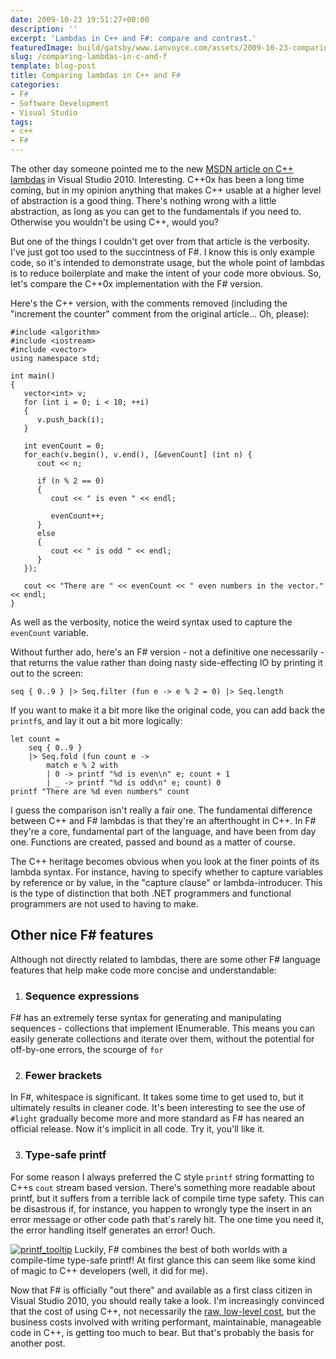 ```yaml
---
date: 2009-10-23 19:51:27+00:00
description: ''
excerpt: 'Lambdas in C++ and F#: compare and contrast.'
featuredImage: build/gatsby/www.ianvoyce.com/assets/2009-10-23-comparing-lambdas-in-c-and-f_printf_tooltip-150x64.png
slug: /comparing-lambdas-in-c-and-f
template: blog-post
title: Comparing lambdas in C++ and F#
categories:
- F#
- Software Development
- Visual Studio
tags:
- c++
- F#
---
```


The other day someone pointed me to the new [MSDN article on C++ lambdas](http://msdn.microsoft.com/en-us/library/dd293608(VS.100).aspx) in Visual Studio 2010. Interesting. C++0x has been a long time coming, but in my opinion anything that makes C++ usable at a higher level of abstraction is a good thing. There's nothing wrong with a little abstraction, as long as you can get to the fundamentals if you need to. Otherwise you wouldn't be using C++, would you?

But one of the things I couldn't get over from that article is the verbosity. I've just got too used to the succintness of F#. I know this is only example code, so it's intended to demonstrate usage, but the whole point of lambdas is to reduce boilerplate and make the intent of your code more obvious. So, let's compare the C++0x implementation with the F# version.
<!-- more -->
Here's the C++ version, with the comments removed (including the "increment the counter" comment from the original article... Oh, please):


    
    
    #include <algorithm>
    #include <iostream>
    #include <vector>
    using namespace std;
    
    int main()
    {
       vector<int> v;
       for (int i = 0; i < 10; ++i)
       {
          v.push_back(i);
       }
    
       int evenCount = 0;
       for_each(v.begin(), v.end(), [&evenCount] (int n) {
          cout << n;
    
          if (n % 2 == 0)
          {
             cout << " is even " << endl;
    
             evenCount++;
          }
          else
          {
             cout << " is odd " << endl;
          }
       });
    
       cout << "There are " << evenCount << " even numbers in the vector." << endl;
    }
    


As well as the verbosity, notice the weird syntax used to capture the `evenCount` variable.

Without further ado, here's an F# version - not a definitive one necessarily - that returns the value rather than doing nasty side-effecting IO by printing it out to the screen:

    
    
    seq { 0..9 } |> Seq.filter (fun e -> e % 2 = 0) |> Seq.length
    


If you want to make it a bit more like the original code, you can add back the  `printf`s, and lay it out a bit more logically:

    
    
    let count =
        seq { 0..9 }
        |> Seq.fold (fun count e ->
            match e % 2 with
            | 0 -> printf "%d is even\n" e; count + 1
            | _ -> printf "%d is odd\n" e; count) 0
    printf "There are %d even numbers" count
    


I guess the comparison isn't really a fair one. The fundamental difference between C++ and F# lambdas is that they're an afterthought in C++. In F# they're a core, fundamental part of the language, and have been from day one. Functions are created, passed and bound as a matter of course.

The C++ heritage becomes obvious when you look at the finer points of its lambda syntax. For instance, having to specify whether to capture variables by reference or by value, in the "capture clause" or lambda-introducer. This is the type of distinction that both .NET programmers and functional programmers are not used to having to make.



## Other nice F# features


Although not directly related to lambdas, there are some other F# language features that help make code more concise and understandable:




  1. ### Sequence expressions


F# has an extremely terse syntax for generating and manipulating sequences - collections that implement IEnumerable. This means you can easily generate collections and iterate over them, without the potential for off-by-one errors, the scourge of `for`

  2. ### Fewer brackets


In F#, whitespace is significant. It takes some time to get used to, but it ultimately results in cleaner code. It's been interesting to see the use of `#light` gradually become more and more standard as F# has neared an official release. Now it's implicit in all code. Try it, you'll like it.



  3. ### Type-safe printf


For some reason I always preferred the C style `printf` string formatting to C++s `cout` stream based version. There's something more readable about printf, but it suffers from a terrible lack of compile time type safety. This can be disastrous if, for instance, you happen to wrongly type the insert in an error message or other code path that's rarely hit. The one time you need it, the error handling itself generates an error! Ouch.

[![printf_tooltip](http://www.ianvoyce.com/wp-content/uploads/2009/10/printf_tooltip-150x64.png)](http://72.47.193.211/wp-content/uploads/2009/10/printf_tooltip.png)
Luckily, F# combines the best of both worlds with a compile-time type-safe printf! At first glance this can seem like some kind of magic to C++ developers (well, it did for me).



Now that F# is officially "out there" and available as a first class citizen in Visual Studio 2010, you should really take a look. I'm increasingly convinced that the cost of using C++, not necessarily the [raw, low-level cost](http://www.rachelslabnotes.com/2009/10/the-hidden-cost-of-c/), but the business costs involved with writing performant, maintainable, manageable code in C++, is getting too much to bear. But that's probably the basis for another post.
